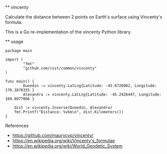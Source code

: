 ** vincenty

Calculate the distance between 2 points on Earth's surface using Vincenty's formula.

This is a Go re-implementation of the vincenty Python library.

** usage

```
package main

import (
        "fmt"
        "github.com/csst/common/vincenty"
)

func main() {
        Dunedin := vincenty.LatLng{Latitude: -45.8726082, Longitude: 170.3870355 }
        Alexandra := vincenty.LatLng{Latitude: -45.2426447, Longitude: 169.0977066 }

	dist := vincenty.Inverse(Dunedin, Alexandra)
	fmt.Printf("Distance: %vkm\n", dist.Kilometers())
}
```

References

* https://github.com/maurycyp/vincenty/
* https://en.wikipedia.org/wiki/Vincenty's_formulae
* https://en.wikipedia.org/wiki/World_Geodetic_System
